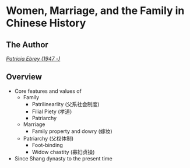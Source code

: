 # Women, Marriage, and the Family in Chinese History

## The Author

[_Patricia Ebrey (1947 -)_](https://history.washington.edu/people/patricia-ebrey)

## Overview

- Core features and values of
  - Family
    - Patrilinearlity (父系社会制度)
    - Filial Piety (孝道)
    - Patriarchy
  - Marriage
    - Family property and dowry (嫁妆)
  - Patriarchy (父权体制)
    - Foot-binding
    - Widow chastity (寡妇贞操)
- Since Shang dynasty to the present time
